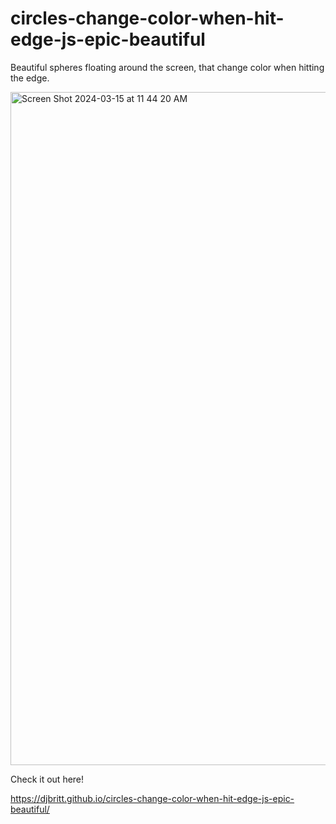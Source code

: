 # circles-change-color-when-hit-edge-js-epic-beautiful

Beautiful spheres floating around the screen, that change color when hitting the edge.

<img width="1077" alt="Screen Shot 2024-03-15 at 11 44 20 AM" src="https://github.com/djbritt/circles-change-color-when-hit-edge-js-epic-beautiful/assets/28036018/ce0c35f8-1d25-4ced-a951-ac223470cd33">

Check it out here!

https://djbritt.github.io/circles-change-color-when-hit-edge-js-epic-beautiful/
